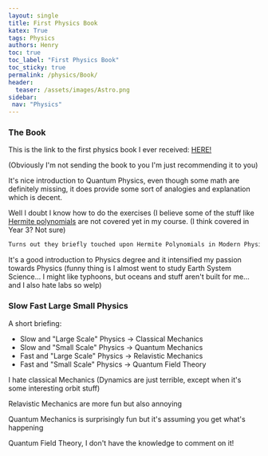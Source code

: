 ```yaml
---
layout: single
title: First Physics Book
katex: True
tags: Physics
authors: Henry
toc: true
toc_label: "First Physics Book"
toc_sticky: true
permalink: /physics/Book/
header:
  teaser: /assets/images/Astro.png
sidebar:
 nav: "Physics"
---
```

### The Book
This is the link to the first physics book I ever received: [HERE!](https://www.amazon.com/Modern-Physics-2nd-Randy-Harris/dp/0805303081)

(Obviously I'm not sending the book to you I'm just recommending it to you)

It's nice introduction to Quantum Physics, even though some math are definitely missing, it does provide some sort of analogies and explanation which is decent.

Well I doubt I know how to do the exercises (I believe some of the stuff like [Hermite polynomials](https://en.wikipedia.org/wiki/Hermite_polynomials) are not covered yet in my course. (I think covered in Year 3? Not sure)

```bash
Turns out they briefly touched upon Hermite Polynomials in Modern Physics course
```

It's a good introduction to Physics degree and it intensified my passion towards Physics (funny thing is I almost went to study Earth System Science... I might like typhoons, but oceans and stuff aren't built for me... and I also hate labs so welp)
### Slow Fast Large Small Physics
A short briefing:
 * Slow and "Large Scale" Physics -> Classical Mechanics  
 * Slow and "Small Scale" Physics -> Quantum Mechanics
 * Fast and "Large Scale" Physics -> Relavistic Mechanics
 * Fast and "Small Scale" Physics -> Quantum Field Theory

I hate classical Mechanics (Dynamics are just terrible, except when it's some interesting orbit stuff)

Relavistic Mechanics are more fun but also annoying

Quantum Mechanics is surprisingly fun but it's assuming you get what's happening

Quantum Field Theory, I don't have the knowledge to comment on it!
